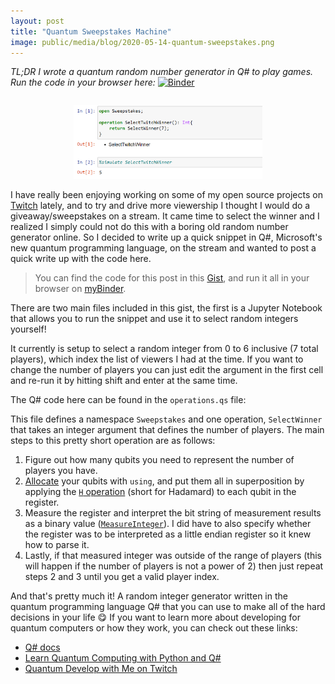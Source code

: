```yaml
---
layout: post
title: "Quantum Sweepstakes Machine"
image: public/media/blog/2020-05-14-quantum-sweepstakes.png
---
```


*TL;DR I wrote a quantum random number generator in Q# to play games. Run the code in your browser here:* [![Binder](https://mybinder.org/badge_logo.svg)](https://mybinder.org/v2/gh/crazy4pi314/90c74fd23f084de8e78b150ba1987c1c/master?filepath=START-HERE.ipynb) 

<p style="text-align: center;">
<img src="/public/media/blog/2020-05-14-quantum-sweepstakes.png" alt="Screencap of the Jupyter Notebook in the Gist" style="width: 60%; display: inline;padding-top: 1em;"/>
</p>

I have really been enjoying working on some of my open source projects on [Twitch](twitch.tv/crazy4pi314) lately, and to try and drive more viewership I thought I would do a giveaway/sweepstakes on a stream. It came time to select the winner and I realized I simply could not do this with a boring old random number generator online. So I decided to write up a quick snippet in Q#, Microsoft's new quantum programming language, on the stream and wanted to post a quick write up with the code here.

> You can find the code for this post in this [Gist](https://gist.github.com/crazy4pi314/90c74fd23f084de8e78b150ba1987c1c), and run it all in your browser on [myBinder](https://mybinder.org/v2/gh/crazy4pi314/90c74fd23f084de8e78b150ba1987c1c/master?filepath=START-HERE.ipynb).

There are two main files included in this gist, the first is a Jupyter Notebook that allows you to run the snippet and use it to select random integers yourself!

<script src="https://gist.github.com/crazy4pi314/90c74fd23f084de8e78b150ba1987c1c.js?file=START-HERE.ipynb"></script>

It currently is setup to select a random integer from 0 to 6 inclusive (7 total players), which index the list of viewers I had at the time. If you want to change the number of players you can just edit the argument in the first cell and re-run it by hitting shift and enter at the same time.

The Q# code here can be found in the `operations.qs` file:

<script src="https://gist.github.com/crazy4pi314/90c74fd23f084de8e78b150ba1987c1c.js?file=operations.qs"></script>

This file defines a namespace `Sweepstakes` and one operation, `SelectWinner` that takes an integer argument that defines the number of players.
The main steps to this pretty short operation are as follows:

1. Figure out how many qubits you need to represent the number of players you have.
2. [Allocate](https://docs.microsoft.com/en-us/quantum/techniques/working-with-qubits#allocating-qubits) your qubits with `using`, and put them all in superposition by applying the [`H` operation](https://docs.microsoft.com/en-us/qsharp/api/qsharp/microsoft.quantum.intrinsic.h) (short for Hadamard) to each qubit in the register.
3. Measure the register and interpret the bit string of measurement results as a binary value ([`MeasureInteger`](https://docs.microsoft.com/en-us/qsharp/api/qsharp/microsoft.quantum.arithmetic.measureinteger)). I did have to also specify whether the register was to be interpreted as a little endian register so it knew how to parse it.
4. Lastly, if that measured integer was outside of the range of players (this will happen if the number of players is not a power of 2) then just repeat steps 2 and 3 until you get a valid player index.

And that's pretty much it!
A random integer generator written in the quantum programming language Q# that you can use to make all of the hard decisions in your life 😋
If you want to learn more about developing for quantum computers or how they work, you can check out these links:

- [Q# docs](docs.microsoft.com/quantum)
- [Learn Quantum Computing with Python and Q#](bit.ly/qsharp-book)
- [Quantum Develop with Me on Twitch](twitch.tv/crazy4pi314)